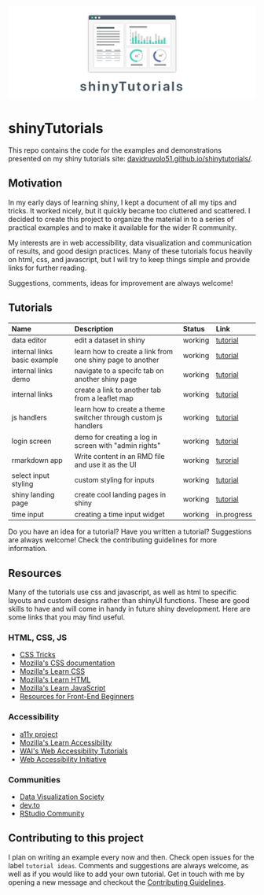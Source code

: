 ![shiny app tutorials](shinytutorials.png)

# shinyTutorials

This repo contains the code for the examples and demonstrations presented on my shiny tutorials site: [davidruvolo51.github.io/shinytutorials/](https://davidruvolo51.github.io/shinytutorials/). 

## Motivation

In my early days of learning shiny, I kept a document of all my tips and tricks. It worked nicely, but it quickly became too cluttered and scattered. I decided to create this project to organize the material in to a series of practical examples and to make it available for the wider R community.

My interests are in web accessibility, data visualization and communication of results, and good design practices. Many of these tutorials focus heavily on html, css, and javascript, but I will try to keep things simple and provide links for further reading.

Suggestions, comments, ideas for improvement are always welcome!

## Tutorials

| Name | Description | Status | Link |
| :--- | :---        | :----  | :--- |
| data editor | edit a dataset in shiny | working | [tutorial](https://davidruvolo51.github.io/shinytutorials/tutorials/data-editor/)
| internal links basic example | learn how to create a link from one shiny page to another | working | [tutorial](https://davidruvolo51.github.io/shinytutorials/tutorials/internal-links-a/)
| internal links demo | navigate to a specifc tab on another shiny page | working | [tutorial](https://davidruvolo51.github.io/shinytutorials/tutorials/internal-links-c/)
| internal links | create a link to another tab from a leaflet map | working | [tutorial](https://davidruvolo51.github.io/shinytutorials/tutorials/internal-links-b/)
| js handlers | learn how to create a theme switcher through custom js handlers | working | [tutorial](https://davidruvolo51.github.io/shinytutorials/tutorials/js-handlers/) |
| login screen | demo for creating a log in screen with "admin rights" | working | [tutorial](https://davidruvolo51.github.io/shinytutorials/tutorials/login-screen/)
| rmarkdown app | Write content in an RMD file and use it as the UI | working | [turorial](https://davidruvolo51.github.io/shinytutorials/tutorials/rmarkdown-shiny/) |
| select input styling | custom styling for inputs | working | [tutorial](https://davidruvolo51.github.io/shinytutorials/tutorials/login-screen/) |
| shiny landing page | create cool landing pages in shiny | working | [tutorial](https://davidruvolo51.github.io/shinytutorials/tutorials/landing-page/)
| time input | creating a time input widget | working | in.progress

Do you have an idea for a tutorial? Have you written a tutorial? Suggestions are always welcome! Check the contributing guidelines for more information.

## Resources

Many of the tutorials use css and javascript, as well as html to specific layouts and custom designs rather than shinyUI functions. These are good skills to have and will come in handy in future shiny development. Here are some links that you may find useful.

### HTML, CSS, JS

- [CSS Tricks](https://css-tricks.com)
- [Mozilla's CSS documentation](https://developer.mozilla.org/en-US/docs/Web/CSS)
- [Mozilla's Learn CSS](https://developer.mozilla.org/en-US/docs/Learn/CSS)
- [Mozilla's Learn HTML](https://developer.mozilla.org/en-US/docs/Learn/HTML)
- [Mozilla's Learn JavaScript](https://developer.mozilla.org/en-US/docs/Learn/JavaScript)
- [Resources for Front-End Beginners](https://github.com/thedaviddias/Resources-Front-End-Beginner)

### Accessibility

- [a11y project](https://a11yproject.com)
- [Mozilla's Learn Accessibility](https://developer.mozilla.org/en-US/docs/Web/Accessibility)
- [WAI's Web Accessibility Tutorials](https://www.w3.org/WAI/tutorials/)
- [Web Accessibility Initiative](https://www.w3.org/WAI/)

### Communities

- [Data Visualization Society](https://www.datavisualizationsociety.com)
- [dev.to](https://dev.to)
- [RStudio Community](https://community.rstudio.com)

## Contributing to this project

I plan on writing an example every now and then. Check open issues for the label `tutorial ideas`. Comments and suggestions are always welcome, as well as if you would like to add your own tutorial. Get in touch with me by opening a new message and checkout the [Contributing Guidelines](https://github.com/davidruvolo51/shinyAppTutorials/blob/master/CONTRIBUTING.md).